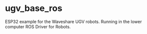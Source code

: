 # ugv_base_ros
ESP32 example for the Waveshare UGV robots. Running in the lower computer ROS Driver for Robots.
